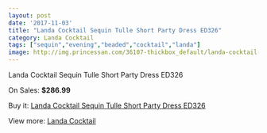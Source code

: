 ```yaml
---
layout: post
date: '2017-11-03'
title: "Landa Cocktail Sequin Tulle Short Party Dress ED326"
category: Landa Cocktail
tags: ["sequin","evening","beaded","cocktail","landa"]
image: http://img.princessan.com/36107-thickbox_default/landa-cocktail-sequin-tulle-short-party-dress-ed326.jpg
---
```

Landa Cocktail Sequin Tulle Short Party Dress ED326

On Sales: **$286.99**
<a href="https://www.princessan.com/en/landa-cocktail/16920-landa-cocktail-sequin-tulle-short-party-dress-ed326.html"><amp-img layout="responsive" width="600" height="600" src="//img.princessan.com/36107-thickbox_default/landa-cocktail-sequin-tulle-short-party-dress-ed326.jpg" alt="Landa Cocktail Sequin Tulle Short Party Dress ED326 0" /></a>

Buy it: [Landa Cocktail Sequin Tulle Short Party Dress ED326](https://www.princessan.com/en/landa-cocktail/16920-landa-cocktail-sequin-tulle-short-party-dress-ed326.html "Landa Cocktail Sequin Tulle Short Party Dress ED326")

View more: [Landa Cocktail](https://www.princessan.com/en/30-landa-cocktail "Landa Cocktail")